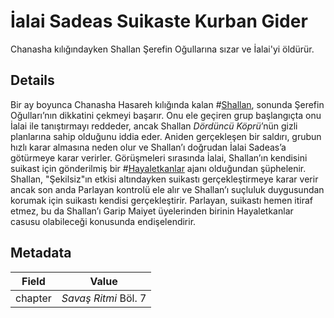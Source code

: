 # İalai Sadeas Suikaste Kurban Gider
Chanasha kılığındayken Shallan Şerefin Oğullarına sızar ve İalai'yi öldürür.

## Details
Bir ay boyunca Chanasha Hasareh kılığında kalan #[Shallan](characters/shallan), sonunda Şerefin Oğulları’nın dikkatini çekmeyi başarır. Onu ele geçiren grup başlangıçta onu İalai ile tanıştırmayı reddeder, ancak Shallan *Dördüncü Köprü*’nün gizli planlarına sahip olduğunu iddia eder. Aniden gerçekleşen bir saldırı, grubun hızlı karar almasına neden olur ve Shallan’ı doğrudan İalai Sadeas’a götürmeye karar verirler. Görüşmeleri sırasında İalai, Shallan’ın kendisini suikast için gönderilmiş bir #[Hayaletkanlar](misc/ghostbloods) ajanı olduğundan şüphelenir. Shallan, "Şekilsiz"ın etkisi altındayken suikastı gerçekleştirmeye karar verir ancak son anda Parlayan kontrolü ele alır ve Shallan’ı suçluluk duygusundan korumak için suikastı kendisi gerçekleştirir. Parlayan, suikastı hemen itiraf etmez, bu da Shallan’ı Garip Maiyet üyelerinden birinin Hayaletkanlar casusu olabileceği konusunda endişelendirir.

## Metadata
| Field | Value |
| ----- | ----- |
| chapter | *Savaş Ritmi* Böl. 7 |

